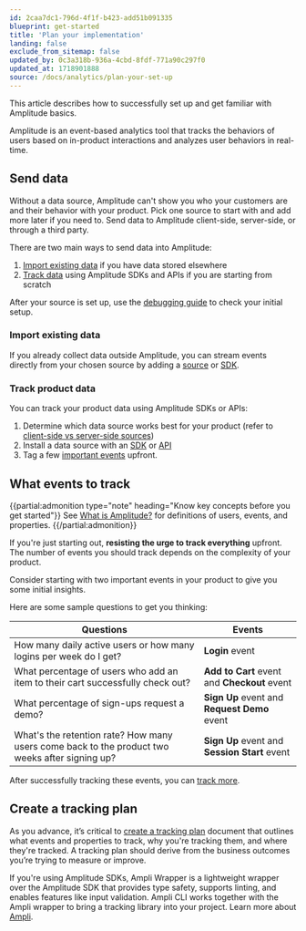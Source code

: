 ```yaml
---
id: 2caa7dc1-796d-4f1f-b423-add51b091335
blueprint: get-started
title: 'Plan your implementation'
landing: false
exclude_from_sitemap: false
updated_by: 0c3a318b-936a-4cbd-8fdf-771a90c297f0
updated_at: 1718901888
source: /docs/analytics/plan-your-set-up
---
```

This article describes how to successfully set up and get familiar with Amplitude basics.

Amplitude is an event-based analytics tool that tracks the behaviors of users based on in-product interactions and analyzes user behaviors in real-time. 

## Send data

Without a data source, Amplitude can't show you who your customers are and their behavior with your product. Pick one source to start with and add more later if you need to. Send data to Amplitude client-side, server-side, or through a third party.

There are two main ways to send data into Amplitude:

1. [Import existing data](#import-existing-data) if you have data stored elsewhere
2. [Track data](#track-product-data) using Amplitude SDKs and APIs if you are starting from scratch

After your source is set up, use the [debugging guide](/docs/analytics/debug-analytics) to check your initial setup.

### Import existing data

If you already collect data outside Amplitude, you can stream events directly from your chosen source by adding a [source](/docs/data/source-catalog) or [SDK](/docs/sdks/analytics).

### Track product data 

You can track your product data using Amplitude SDKs or APIs:

1. Determine which data source works best for your product (refer to [client-side vs server-side sources](/docs/sdks/client-side-vs-server-side))
2. Install a data source with an [SDK](/docs/sdks/analytics) or [API](/docs/apis/analytics/http-v2) 
3. Tag a few [important events](#what-events-to-track) upfront.

## What events to track

{{partial:admonition type="note" heading="Know key concepts before you get started"}}
See [What is Amplitude?](/docs/get-started/what-is-amplitude/) for definitions of users, events, and properties.
{{/partial:admonition}}

If you're just starting out, **resisting the urge to track everything** upfront. The number of events you should track depends on the complexity of your product. 

Consider starting with two important events in your product to give you some initial insights.

Here are some sample questions to get you thinking:

| Questions                                                                                      | Events                                        |
| ---------------------------------------------------------------------------------------------- | --------------------------------------------- |
| How many daily active users or how many logins per week do I get?                              | **Login** event                               |
| What percentage of users who add an item to their cart successfully check out?                 | **Add to Cart** event and **Checkout** event  |
| What percentage of sign-ups request a demo?                                                    | **Sign Up** event and **Request Demo** event  |
| What's the retention rate? How many users come back to the product two weeks after signing up? | **Sign Up** event and **Session Start** event |

After successfully tracking these events, you can [track more](/docs/data/data-planning-playbook).

## Create a tracking plan

As you advance, it’s critical to [create a tracking plan](/docs/data/create-tracking-plan) document that outlines what events and properties to track, why you're tracking them, and where they're tracked. A tracking plan should derive from the business outcomes you’re trying to measure or improve.

If you're using Amplitude SDKs, Ampli Wrapper is a lightweight wrapper over the Amplitude SDK that provides type safety, supports linting, and enables features like input validation. Ampli CLI works together with the Ampli wrapper to bring a tracking library into your project. Learn more about [Ampli](/docs/sdks/ampli).
